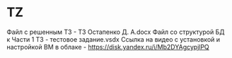 # TZ
Файл с решенным ТЗ - ТЗ Остапенко Д. А.docx
Файл со структурой БД к Части 1 ТЗ - тестовое задание.vsdx
Cсылка на видео с установкой и настройкой ВМ в облаке - https://disk.yandex.ru/i/Mb2DYAgcypjlPQ 
